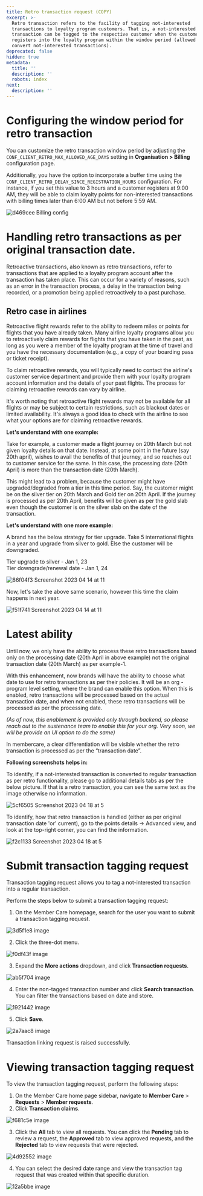 ```yaml
---
title: Retro transaction request (COPY)
excerpt: >-
  Retro transaction refers to the facility of tagging not-interested
  transactions to loyalty program customers. That is, a not-interested
  transaction can be tagged to the respective customer when the customer
  registers into the loyalty program within the window period (allowed to
  convert not-interested transactions).
deprecated: false
hidden: true
metadata:
  title: ''
  description: ''
  robots: index
next:
  description: ''
---
```

# Configuring the window period for retro transaction

You can customize the retro transaction window period by adjusting the `CONF_CLIENT_RETRO_MAX_ALLOWED_AGE_DAYS` setting in **Organisation > Billing** configuration page.

Additionally, you have the option to incorporate a buffer time using the `CONF_CLIENT_RETRO_DELAY_SINCE_REGISTRATION_HOURS` configuration. For instance, if you set this value to 3 hours and a customer registers at 9:00 AM, they will be able to claim loyalty points for non-interested transactions with billing times later than 6:00 AM but not before 5:59 AM.

![d469cee Billing config](https://files.readme.io/d469cee-Billing_config.png)

# Handling retro transactions as per original transaction date.

Retroactive transactions, also known as retro transactions, refer to transactions that are applied to a loyalty program account after the transaction has taken place. This can occur for a variety of reasons, such as an error in the transaction process, a delay in the transaction being recorded, or a promotion being applied retroactively to a past purchase.

## Retro case in airlines

Retroactive flight rewards refer to the ability to redeem miles or points for flights that you have already taken. Many airline loyalty programs allow you to retroactively claim rewards for flights that you have taken in the past, as long as you were a member of the loyalty program at the time of travel and you have the necessary documentation (e.g., a copy of your boarding pass or ticket receipt).

To claim retroactive rewards, you will typically need to contact the airline's customer service department and provide them with your loyalty program account information and the details of your past flights. The process for claiming retroactive rewards can vary by airline.

It's worth noting that retroactive flight rewards may not be available for all flights or may be subject to certain restrictions, such as blackout dates or limited availability. It's always a good idea to check with the airline to see what your options are for claiming retroactive rewards.

**Let's understand with one example:**

Take for example, a customer made a flight journey on 20th March but not given loyalty details on that date. Instead, at some point in the future (say 20th april), wishes to avail the benefits of that journey, and so reaches out to customer service for the same. In this case, the processing date (20th April) is more than the transaction date (20th March). 

This might lead to a problem, because the customer might have upgraded/degraded from a tier in this time period. Say, the customer might be on the silver tier on 20th March and Gold tier on 20th April. If the journey is processed as per 20th April, benefits will be given as per the gold slab even though the customer is on the silver slab on the date of the transaction.

**Let's understand with one more example:**

A brand has the below strategy for tier upgrade. Take 5 international flights in a year and upgrade from silver to gold. Else the customer will be downgraded. 

Tier upgrade to silver - Jan 1, 23\
Tier downgrade/renewal date - Jan 1, 24

![86f04f3 Screenshot 2023 04 14 at 11](https://files.readme.io/86f04f3-Screenshot_2023-04-14_at_11.32.51_AM.png)

Now, let's take the above same scenario, however this time the claim happens in next year.

![f51f741 Screenshot 2023 04 14 at 11](https://files.readme.io/f51f741-Screenshot_2023-04-14_at_11.33.37_AM.png)

# Latest ability

Until now, we only have the ability to process these retro transactions based only on the processing date (20th April in above example) not the original transaction date (20th March) as per example-1.

With this enhancement, now brands will have the ability to choose what date to use for retro transactions as per their policies. It will be an org - program level setting, where the brand can enable this option. When this is enabled, retro transactions will be processed based on the actual transaction date, and when not enabled, these retro transactions will be processed as per the processing date.

*(As of now, this enablement is provided only through backend, so please reach out to the sustenance team to enable this for your org. Very soon, we will be provide an UI option to do the same)*

In membercare, a clear differentiation will be visible whether the retro transaction is processed as per the “transaction date”. 

**Following screenshots helps in:**

To identify, if a not-interested transaction is converted to regular transaction as per retro functionality, please go to additional details tabs as per the below picture. If that is a retro transaction, you can see the same text as the image otherwise no information.

![5cf6505 Screenshot 2023 04 18 at 5](https://files.readme.io/5cf6505-Screenshot_2023-04-18_at_5.40.50_PM.png)

To identify, how that retro transaction is handled (either as per original transaction date 'or' current), go to the points details -> Advanced view, and look at the top-right corner, you can find the information.

![f2c1133 Screenshot 2023 04 18 at 5](https://files.readme.io/f2c1133-Screenshot_2023-04-18_at_5.29.43_PM.png)

# Submit transaction tagging request

Transaction tagging request allows you to tag a not-interested transaction into a regular transaction. 

Perform the steps below to submit a transaction tagging request:

1. On the Member Care homepage, search for the user you want to submit a transaction tagging request.

![3d5f1e8 image](https://files.readme.io/3d5f1e8-image.png)

2. Click the three-dot menu.

![f0df43f image](https://files.readme.io/f0df43f-image.png)

3. Expand the **More actions** dropdown, and click **Transaction requests**.

![ab5f704 image](https://files.readme.io/ab5f704-image.png)

4. Enter the non-tagged transaction number and click **Search transaction**.\
   You can filter the transactions based on date and store.

![1921442 image](https://files.readme.io/1921442-image.png)

5. Click **Save**.

![2a7aac8 image](https://files.readme.io/2a7aac8-image.png)

Transaction linking request is raised successfully.

# Viewing transaction tagging request

To view the transaction tagging request, perform the following steps:

1. On the Member Care home page sidebar, navigate to **Member Care** > **Requests** > **Member requests**.
2. Click **Transaction claims**.

![f681c5e image](https://files.readme.io/f681c5e-image.png)

3. Click the **All** tab to view all requests. You can click the **Pending** tab to review a request, the **Approved** tab to view approved requests, and the **Rejected** tab to view requests that were rejected.

![4d92552 image](https://files.readme.io/4d92552-image.png)

4. You can select the desired date range and view the transaction tag request that was created within that specific duration.

![12a5bbe image](https://files.readme.io/12a5bbe-image.png)
